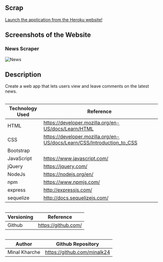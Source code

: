 ## Scrap

[Launch the application from the Heroku website!]()

## Screenshots of the Website

### News Scraper
![News](public/assets/images/scrape.png)

## Description
Create a web app that lets users view and leave comments on the latest news.

######

| Technology Used | Reference |
| --------------- | --------- |
| HTML | https://developer.mozilla.org/en-US/docs/Learn/HTML |
| CSS | https://developer.mozilla.org/en-US/docs/Learn/CSS/Introduction_to_CSS |
| Bootstrap |  |
| JavaScript | https://www.javascript.com/ |
| jQuery | https://jquery.com/ |
| NodeJs | https://nodejs.org/en/ |
| npm | https://www.npmjs.com/ |
| express | http://expressjs.com/ |
| sequelize | http://docs.sequelizejs.com/ |


######

| Versioning | Reference |
| --------------- | --------- |
| Github | https://github.com/ |

######

| Author | Github Repository |
| --------------- | --------- |
| Minal Kharche | https://github.com/minalk24 |